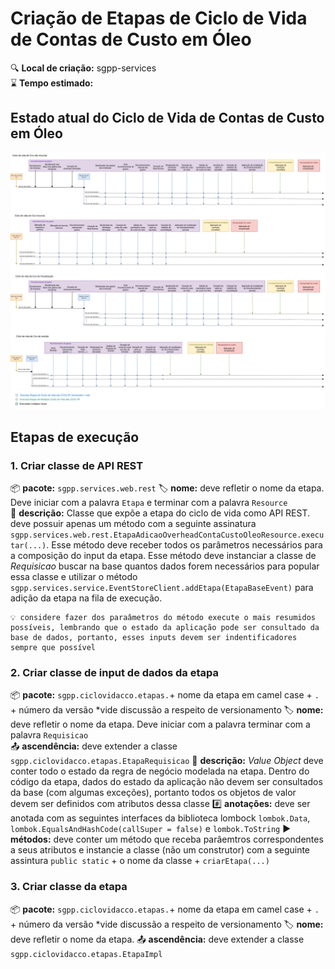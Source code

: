 # Criação de Etapas de Ciclo de Vida de Contas de Custo em Óleo

🔍️ **Local de criação:** sgpp-services  
⌛️ **Tempo estimado:**  

## Estado atual do Ciclo de Vida de Contas de Custo em Óleo
![Etapas](img/etapas_ciclo_vida_v4.png)

## Etapas de execução

### 1. Criar classe de API REST
📦️ **pacote:** `sgpp.services.web.rest`
🏷️ **nome:** deve refletir o nome da etapa. Deve iniciar com a palavra `Etapa` e terminar com a palavra `Resource`  
📄 **descrição:** Classe que expõe a etapa do ciclo de vida como API REST. deve possuir apenas um método com a seguinte assinatura `sgpp.services.web.rest.EtapaAdicaoOverheadContaCustoOleoResource.executar(...)`. Esse método deve receber todos os parâmetros necessários para a composição do input da etapa.
Esse método deve instanciar a classe de _Requisicao_ buscar na base quantos dados forem necessários para popular essa classe e utilizar o método `sgpp.services.service.EventStoreClient.addEtapa(EtapaBaseEvent)` para adição da etapa na fila de execução.
```
💡 considere fazer dos paraâmetros do método execute o mais resumidos possíveis, lembrando que o estado da aplicação pode ser consultado da base de dados, portanto, esses inputs devem ser indentificadores sempre que possível
```

### 2. Criar classe de input de dados da etapa
📦️ **pacote:** `sgpp.ciclovidacco.etapas.`+ nome da etapa em camel case + `.` + número da versão *vide discussão a respeito de versionamento
🏷️ **nome:** deve refletir o nome da etapa. Deve iniciar com a palavra terminar com a palavra `Requisicao`  
📤️ **ascendência:** deve extender a classe `sgpp.ciclovidacco.etapas.EtapaRequisicao`
📄 **descrição:** _Value Object_ deve conter todo o estado da regra de negócio modelada na etapa. Dentro do código da etapa, dados do estado da aplicação não devem ser consultados da base (com algumas exceções), portanto todos os objetos de valor devem ser definidos com atributos dessa classe
#️⃣ **anotações:** deve ser anotada com as seguintes interfaces da biblioteca lombock `lombok.Data`, `lombok.EqualsAndHashCode(callSuper = false)` e `lombok.ToString`
▶️ **métodos:** deve conter um método que receba parâemtros correspondentes a seus atributos e instancie a classe (não um construtor) com a seguinte assintura `public static` + o nome da classe + `criarEtapa(...)`

### 3. Criar classe da etapa
📦️ **pacote:** `sgpp.ciclovidacco.etapas.`+ nome da etapa em camel case + `.` + número da versão *vide discussão a respeito de versionamento
🏷️ **nome:** deve refletir o nome da etapa.
📤️ **ascendência:** deve extender a classe `sgpp.ciclovidacco.etapas.EtapaImpl`
